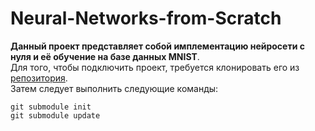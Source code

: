 # Neural-Networks-from-Scratch

**Данный проект представляет собой имплементацию нейросети с нуля и её обучение на базе данных MNIST**.  
Для того, чтобы подключить проект, требуется клонировать его из [репозитория](https://github.com/lavsasha/Neural-Networks-from-Scratch).  
Затем следует выполнить следующие команды:  
```
git submodule init
git submodule update
```
